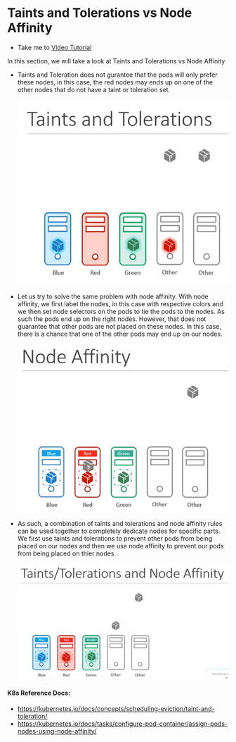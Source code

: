 # Taints and Tolerations vs Node Affinity
  - Take me to [Video Tutorial](https://kodekloud.com/courses/539883/lectures/10277937)

In this section, we will take a look at Taints and Tolerations vs Node Affinity
- Taints and Toleration does not gurantee that the pods will only prefer these nodes, in this case, the red nodes may ends up on one of the other nodes that do not have a taint or toleration set.
  
  ![tn-na](../../images/tn-na.PNG)
  
- Let us try to solve the same problem with node affinity. With node affinity, we first label the nodes, in this case with respective colors and we then set node selectors on the pods to tie the pods to the nodes. As such the pods end up on the right nodes. However, that does not guarantee that other pods are not placed on these nodes. In this case, there is a chance that one of the other pods may end up on our nodes.
  
  ![tn-ns](../../images/tn-ns.PNG)
  
- As such, a combination of taints and tolerations and node affinity rules can be used together to completely dedicate nodes for specific parts. We first use taints and tolerations to prevent other pods from being placed on our nodes and then we use node affinity to prevent our pods from being placed on thier nodes
  
  ![tn-nsa](../../images/tn-nsa.png)

  
#### K8s Reference Docs:
- https://kubernetes.io/docs/concepts/scheduling-eviction/taint-and-toleration/
- https://kubernetes.io/docs/tasks/configure-pod-container/assign-pods-nodes-using-node-affinity/
